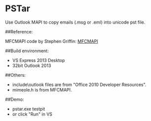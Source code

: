 # PSTar
Use Outlook MAPI to copy emails (.msg or .eml) into unicode pst file.


##Reference:

MFCMAPI code by Stephen Griffin: [MFCMAPI](mfcmapi.codeplex.com)

##Build environment:
- VS Express 2013 Desktop
- 32bit Outlook 2013

##Others:
- include\outlook files are from "Office 2010 Developer Resources".
- mimeole.h is from MFCMAPI.

##Demo:
- pstar.exe testpit <pstfile>
- or click "Run" in VS
